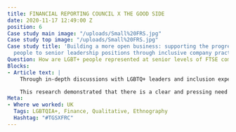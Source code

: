 ```yaml
---
title: FINANCIAL REPORTING COUNCIL X THE GOOD SIDE
date: 2020-11-17 12:49:00 Z
position: 6
Case study main image: "/uploads/Small%20FRS.jpg"
Case study top image: "/uploads/Small%20FRS.jpg"
Case study title: 'Building a more open business: supporting the progression of LGBQT+
  people to senior leadership positions through inclusive company practices.'
Question: How are LGBT+ people represented at senior levels of FTSE companies?
Blocks:
- Article text: |
    Through in-depth discussions with LGBTQ+ leaders and inclusion experts, this research explored and surfaced important implications for the development of inclusive company policies and practices.

    This research demonstrated that there is a clear and pressing need for leaders across the business world to rise to the challenge and recognise that a commitment to LGBTQ+ inclusion and progression is not simply a commitment to the principles of equality. Progress also supports securing the future prosperity and sustainable growth of businesses and the economy at large.
Meta:
- Where we worked: UK
  Tags: LGBTQIA+, Finance, Qualitative, Ethnography
  Hashtag: "#TGSXFRC"
---
```


